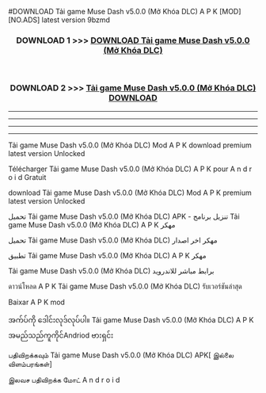 #DOWNLOAD Tải game Muse Dash  v5.0.0 (Mở Khóa DLC) A P K [MOD] [NO.ADS] latest version 9bzmd



<div align="center">

<h3>DOWNLOAD 1 >>> <a href="https://teeasianyam.web.app?sq=Tải game Muse Dash  v5.0.0 (Mở Khóa DLC)">DOWNLOAD Tải game Muse Dash  v5.0.0 (Mở Khóa DLC) </a></h3><br>

<h3>DOWNLOAD 2 >>> <a href="https://teeasianyam.web.app?sq=Tải game Muse Dash  v5.0.0 (Mở Khóa DLC) ">Tải game Muse Dash  v5.0.0 (Mở Khóa DLC)  DOWNLOAD </a></h3>

</div>


----------------------------------------------------------

----------------------------------------------------------

----------------------------------------------------------

----------------------------------------------------------


Tải game Muse Dash  v5.0.0 (Mở Khóa DLC)  Mod A P K download premium latest version Unlocked

Télécharger Tải game Muse Dash  v5.0.0 (Mở Khóa DLC)  A P K pour A n d r o i d Gratuit

download Tải game Muse Dash  v5.0.0 (Mở Khóa DLC)  Mod A P K premium latest version Unlocked

تحميل Tải game Muse Dash  v5.0.0 (Mở Khóa DLC)  APK - تنزيل برنامج Tải game Muse Dash  v5.0.0 (Mở Khóa DLC)  A P K مهكر

تحميل Tải game Muse Dash  v5.0.0 (Mở Khóa DLC)  مهكر اخر اصدار

تطبيق Tải game Muse Dash  v5.0.0 (Mở Khóa DLC)  A P K مهكر

Tải game Muse Dash  v5.0.0 (Mở Khóa DLC)  برابط مباشر للاندرويد

ดาวน์โหลด A P K Tải game Muse Dash  v5.0.0 (Mở Khóa DLC)  รับเวอร์ชันล่าสุด

Baixar A P K mod

အက်ပ်ကို ဒေါင်းလုဒ်လုပ်ပါ။ Tải game Muse Dash  v5.0.0 (Mở Khóa DLC)  A P K အမည်သည်ကူကိုင်Andriod ဗားရှင်း

பதிவிறக்கவும் Tải game Muse Dash  v5.0.0 (Mở Khóa DLC)  APK[ இல்லை விளம்பரங்கள்] 
 
இலவச பதிவிறக்க மோட் A n d r o i d



